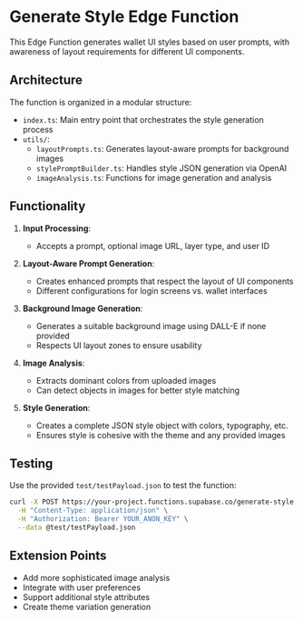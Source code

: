 
# Generate Style Edge Function

This Edge Function generates wallet UI styles based on user prompts, with awareness of layout requirements for different UI components.

## Architecture

The function is organized in a modular structure:

- `index.ts`: Main entry point that orchestrates the style generation process
- `utils/`:
  - `layoutPrompts.ts`: Generates layout-aware prompts for background images
  - `stylePromptBuilder.ts`: Handles style JSON generation via OpenAI
  - `imageAnalysis.ts`: Functions for image generation and analysis

## Functionality

1. **Input Processing**:
   - Accepts a prompt, optional image URL, layer type, and user ID
   
2. **Layout-Aware Prompt Generation**:
   - Creates enhanced prompts that respect the layout of UI components
   - Different configurations for login screens vs. wallet interfaces
   
3. **Background Image Generation**:
   - Generates a suitable background image using DALL-E if none provided
   - Respects UI layout zones to ensure usability
   
4. **Image Analysis**:
   - Extracts dominant colors from uploaded images
   - Can detect objects in images for better style matching
   
5. **Style Generation**:
   - Creates a complete JSON style object with colors, typography, etc.
   - Ensures style is cohesive with the theme and any provided images

## Testing

Use the provided `test/testPayload.json` to test the function:

```bash
curl -X POST https://your-project.functions.supabase.co/generate-style \
  -H "Content-Type: application/json" \
  -H "Authorization: Bearer YOUR_ANON_KEY" \
  --data @test/testPayload.json
```

## Extension Points

- Add more sophisticated image analysis
- Integrate with user preferences
- Support additional style attributes
- Create theme variation generation
